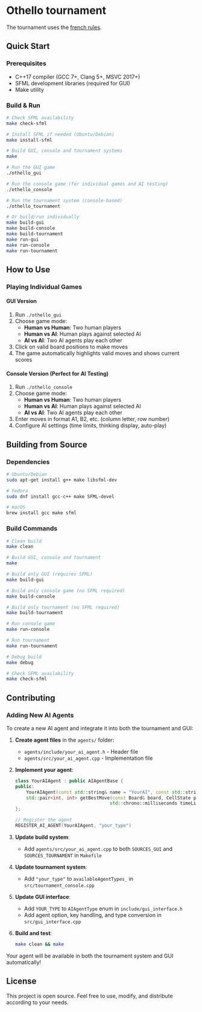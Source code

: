 # Othello tournament

The tournament uses the [french rules](https://www.ffothello.org/othello/regles-du-jeu/).

## Quick Start

### Prerequisites
- C++17 compiler (GCC 7+, Clang 5+, MSVC 2017+)
- SFML development libraries (required for GUI)
- Make utility

### Build & Run
```bash
# Check SFML availability
make check-sfml

# Install SFML if needed (Ubuntu/Debian)
make install-sfml

# Build GUI, console and tournament systems
make

# Run the GUI game
./othello_gui

# Run the console game (for individual games and AI testing)
./othello_console

# Run the tournament system (console-based)
./othello_tournament

# Or build/run individually
make build-gui
make build-console
make build-tournament
make run-gui
make run-console
make run-tournament
```

## How to Use

### Playing Individual Games

#### GUI Version
1. Run `./othello_gui`
2. Choose game mode:
   - **Human vs Human**: Two human players
   - **Human vs AI**: Human plays against selected AI
   - **AI vs AI**: Two AI agents play each other
3. Click on valid board positions to make moves
4. The game automatically highlights valid moves and shows current scores

#### Console Version (Perfect for AI Testing)
1. Run `./othello_console`
2. Choose game mode:
   - **Human vs Human**: Two human players
   - **Human vs AI**: Human plays against selected AI
   - **AI vs AI**: Two AI agents play each other
3. Enter moves in format A1, B2, etc. (column letter, row number)
4. Configure AI settings (time limits, thinking display, auto-play)

## Building from Source

### Dependencies
```bash
# Ubuntu/Debian
sudo apt-get install g++ make libsfml-dev

# Fedora
sudo dnf install gcc-c++ make SFML-devel

# macOS
brew install gcc make sfml
```

### Build Commands
```bash
# Clean build
make clean

# Build GUI, console and tournament
make

# Build only GUI (requires SFML)
make build-gui

# Build only console game (no SFML required)
make build-console

# Build only tournament (no SFML required)
make build-tournament

# Run console game
make run-console

# Run tournament
make run-tournament

# Debug build
make debug

# Check SFML availability
make check-sfml
```

## Contributing

### Adding New AI Agents

To create a new AI agent and integrate it into both the tournament and GUI:

1. **Create agent files** in the `agents/` folder:
   - `agents/include/your_ai_agent.h` - Header file
   - `agents/src/your_ai_agent.cpp` - Implementation file

2. **Implement your agent**:
   ```cpp
   class YourAIAgent : public AIAgentBase {
   public:
       YourAIAgent(const std::string& name = "YourAI", const std::string& author = "Your Name");
       std::pair<int, int> getBestMove(const Board& board, CellState player, 
                                      std::chrono::milliseconds timeLimit) override;
   };
   
   // Register the agent
   REGISTER_AI_AGENT(YourAIAgent, "your_type")
   ```

3. **Update build system**:
   - Add `agents/src/your_ai_agent.cpp` to both `SOURCES_GUI` and `SOURCES_TOURNAMENT` in `Makefile`

4. **Update tournament system**:
   - Add `"your_type"` to `availableAgentTypes_` in `src/tournament_console.cpp`

5. **Update GUI interface**:
   - Add `YOUR_TYPE` to `AIAgentType` enum in `include/gui_interface.h`
   - Add agent option, key handling, and type conversion in `src/gui_interface.cpp`

6. **Build and test**:
   ```bash
   make clean && make
   ```

Your agent will be available in both the tournament system and GUI automatically!

## License

This project is open source. Feel free to use, modify, and distribute according to your needs.
